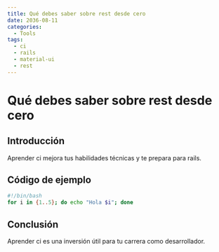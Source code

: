 ```yaml
---
title: Qué debes saber sobre rest desde cero
date: 2036-08-11
categories:
  - Tools
tags:
  - ci
  - rails
  - material-ui
  - rest
---
```


# Qué debes saber sobre rest desde cero

## Introducción

Aprender ci mejora tus habilidades técnicas y te prepara para rails.

## Código de ejemplo

```bash
#!/bin/bash
for i in {1..5}; do echo "Hola $i"; done
```

## Conclusión

Aprender ci es una inversión útil para tu carrera como desarrollador.